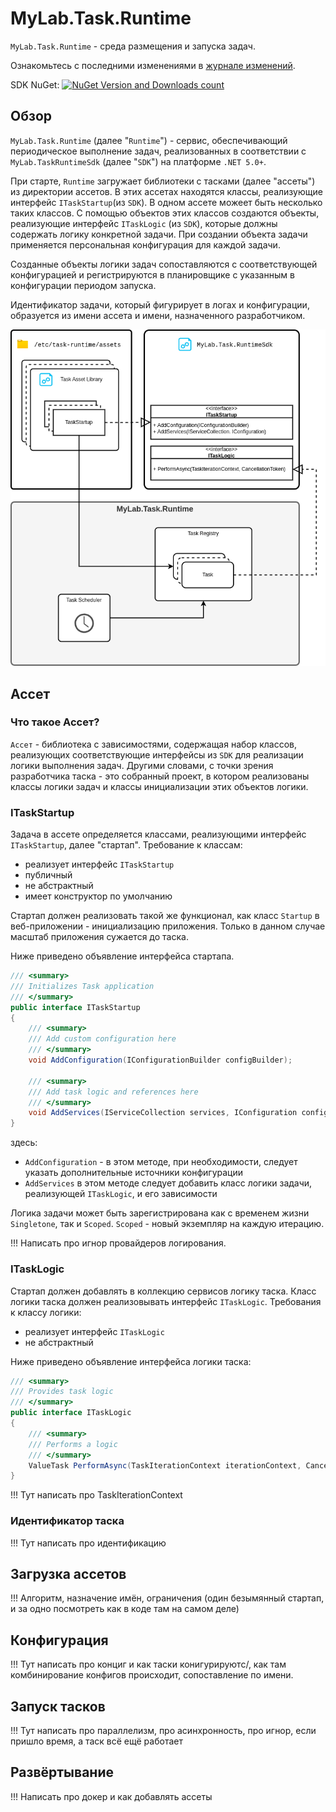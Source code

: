 # MyLab.Task.Runtime

`MyLab.Task.Runtime` - среда размещения и запуска задач.

Ознакомьтесь с последними изменениями в [журнале изменений](/CHANGELOG.md).

SDK NuGet: [![NuGet Version and Downloads count](https://buildstats.info/nuget/MyLab.Task.RuntimeSdk)](https://www.nuget.org/packages/MyLab.Task.RuntimeSdk)

## Обзор

`MyLab.Task.Runtime` (далее "`Runtime`") - сервис, обеспечивающий периодическое выполнение задач, реализованных в соответствии с `MyLab.TaskRuntimeSdk` (далее "`SDK`") на платформе `.NET 5.0+`. 

При старте, `Runtime` загружает библиотеки с тасками (далее "ассеты") из директории ассетов. В этих ассетах находятся классы, реализующие интерфейс `ITaskStartup`(из `SDK`). В одном ассете можеет быть несколько таких классов. C помощью объектов этих классов создаются объекты, реализующие интерфейс `ITaskLogic` (из `SDK`), которые должны содержать логику конкретной задачи. При создании объекта задачи применяется персональная конфигурация для каждой задачи.

Созданные объекты логики задач сопоставляются с соответствующей конфигурацией и регистрируются в планировщике с указанным в конфигурации периодом запуска.

Идентификатор задачи, который фигурирует в логах и конфигурации, образуется из имени ассета и имени, назначенного разработчиком. 

![](./doc/main-diagram..png)

## Ассет

### Что такое Ассет?

`Ассет` - библиотека с зависимостями, содержащая набор классов, реализующих соответствующие интерфейсы из `SDK` для реализации логики выполнения задач. Другими словами, с точки зрения разработчика таска - это собранный проект, в котором реализованы классы логики задач и классы инициализации этих объектов логики. 

### ITaskStartup

Задача в ассете определяется классами, реализующими интерфейс `ITaskStartup`, далее "стартап". Требование к классам:

* реализует интерфейс `ITaskStartup`
* публичный
* не абстрактный
* имеет конструктор по умолчанию

Стартап должен реализовать такой же функционал, как класс `Startup` в веб-приложении - инициализацию приложения. Только в данном случае масштаб приложения сужается до таска. 

Ниже приведено объявление интерфейса стартапа.

```c#
/// <summary>
/// Initializes Task application
/// </summary>
public interface ITaskStartup
{
    /// <summary>
    /// Add custom configuration here
    /// </summary>
    void AddConfiguration(IConfigurationBuilder configBuilder);

    /// <summary>
    /// Add task logic and references here
    /// </summary>
    void AddServices(IServiceCollection services, IConfiguration configuration);
}
```

здесь:

* `AddConfiguration` - в этом методе, при необходимости, следует указать дополнительные источники конфигурации
* `AddServices` в этом методе следует добавить класс логики задачи, реализующей `ITaskLogic`, и его зависимости 

Логика задачи может быть зарегистрирована как с временем жизни `Singletone`, так и `Scoped`. `Scoped` - новый экземпляр на каждую итерацию.

!!! Написать про игнор провайдеров логирования. 

### ITaskLogic

Стартап должен добавлять в коллекцию сервисов логику таска. Класс логики таска должен реализовывать интерфейс `ITaskLogic`. Требования к классу логики:

* реализует интерфейс `ITaskLogic`
* не абстрактный

Ниже приведено объявление интерфейса логики таска:

```c#
/// <summary>
/// Provides task logic
/// </summary>
public interface ITaskLogic
{
    /// <summary>
    /// Performs a logic
    /// </summary>
    ValueTask PerformAsync(TaskIterationContext iterationContext, CancellationToken cancellationToken);
}
```

!!! Тут написать про TaskIterationContext

### Идентификатор таска

!!! Тут написать про идентификацию

## Загрузка ассетов

!!! Алгоритм, назначение имён, ограничения (один безымянный стартап, и за одно посмотреть как в коде там на самом деле)

## Конфигурация

!!! Тут написать про конциг и как таски конигурируютс/, как там комбинирование конфигов происходит, сопоставление  по имени. 

## Запуск тасков

!!! Тут написать про параллелизм, про асинхронность, про игнор, если пришло время, а таск всё ещё работает

## Развёртывание

!!! Написать про докер и как добавлять ассеты

 
